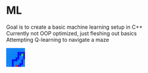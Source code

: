 # ML

Goal is to create a basic machine learning setup in C++  
Currently not OOP optimized, just fleshing out basics  
Attempting Q-learning to navigate a maze

<img src="./.img/maze-b.png" alt="Maze Test" style="width: 10%; height: 10%;"> 
